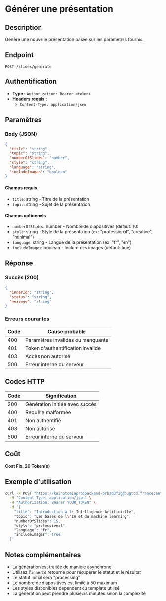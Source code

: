 # Générer une présentation

## Description
Génère une nouvelle présentation basée sur les paramètres fournis.

## Endpoint
```
POST /slides/generate
```

## Authentification
- **Type :** `Authorization: Bearer <token>`
- **Headers requis :**
  - `Content-Type: application/json`

## Paramètres

### Body (JSON)
```json
{
  "title": "string",
  "topic": "string",
  "numberOfSlides": "number",
  "style": "string",
  "language": "string",
  "includeImages": "boolean"
}
```

#### Champs requis
- `title`: string - Titre de la présentation
- `topic`: string - Sujet de la présentation

#### Champs optionnels
- `numberOfSlides`: number - Nombre de diapositives (défaut: 10)
- `style`: string - Style de la présentation (ex: "professional", "creative", "minimal")
- `language`: string - Langue de la présentation (ex: "fr", "en")
- `includeImages`: boolean - Inclure des images (défaut: true)

## Réponse

### Succès (200)
```json
{
  "innerId": "string",
  "status": "string",
  "message": "string"
}
```

### Erreurs courantes

| Code | Cause probable |
|------|----------------|
| 400 | Paramètres invalides ou manquants |
| 401 | Token d'authentification invalide |
| 403 | Accès non autorisé |
| 500 | Erreur interne du serveur |

## Codes HTTP

| Code | Signification |
|------|---------------|
| 200 | Génération initiée avec succès |
| 400 | Requête malformée |
| 401 | Non authentifié |
| 403 | Non autorisé |
| 500 | Erreur interne du serveur |

## Coût
**Cost Fix: 20 Token(s)**

## Exemple d'utilisation

```bash
curl -X POST "https://kainotomiaprodbackend-brbzd3f2gjbugtcd.francecentral-01.azurewebsites.net/slides/generate" \
  -H "Content-Type: application/json" \
  -H "Authorization: Bearer YOUR_TOKEN" \
  -d '{
    "title": "Introduction à l\'Intelligence Artificielle",
    "topic": "Les bases de l\'IA et du machine learning",
    "numberOfSlides": 15,
    "style": "professional",
    "language": "fr",
    "includeImages": true
  }'
```

## Notes complémentaires
- La génération est traitée de manière asynchrone
- Utilisez l'`innerId` retourné pour récupérer le statut et le résultat
- Le statut initial sera "processing"
- Le nombre de diapositives est limité à 50 maximum
- Les styles disponibles dépendent du template utilisé
- La génération peut prendre plusieurs minutes selon la complexité 